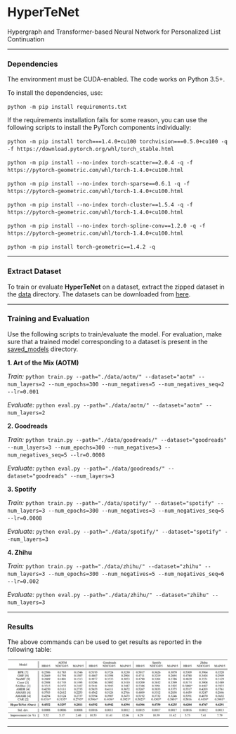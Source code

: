 # HyperTeNet
Hypergraph and Transformer-based Neural Network for Personalized List Continuation

------------
### Dependencies
The environment must be CUDA-enabled. The code works on Python 3.5+.

To install the dependencies, use:

`python -m pip install requirements.txt`

If the requirements installation fails for some reason, you can use the
following scripts to install the PyTorch components individually:

`python -m pip install torch===1.4.0+cu100 torchvision===0.5.0+cu100 -q
-f https://download.pytorch.org/whl/torch_stable.html`

`python -m pip install --no-index torch-scatter==2.0.4 -q -f
https://pytorch-geometric.com/whl/torch-1.4.0+cu100.html`

`python -m pip install --no-index torch-sparse==0.6.1 -q -f
https://pytorch-geometric.com/whl/torch-1.4.0+cu100.html`

`python -m pip install --no-index torch-cluster==1.5.4 -q -f
https://pytorch-geometric.com/whl/torch-1.4.0+cu100.html `

`python -m pip install --no-index torch-spline-conv==1.2.0 -q -f
https://pytorch-geometric.com/whl/torch-1.4.0+cu100.html`

`python -m pip install torch-geometric==1.4.2 -q`

------------
### Extract Dataset
To train or evaluate **HyperTeNet** on a dataset, extract the zipped
dataset in the [data](data/) directory. The datasets can be downloaded
from [here](https://drive.google.com/drive/folders/1ravjFWBgUb_cgpn2Z00ELKyY3CNQXqiv?usp=sharing).

------------
### Training and Evaluation
Use the following scripts to train/evaluate the model. For evaluation,
make sure that a trained model corresponding to a dataset is present in
the [saved_models](saved_models/) directory.

**1. Art of the Mix (AOTM)**

*Train:* `python train.py --path="./data/aotm/" --dataset="aotm"
--num_layers=2 --num_epochs=300 --num_negatives=5 --num_negatives_seq=2
--lr=0.001`

*Evaluate:* `python eval.py --path="./data/aotm/" --dataset="aotm" --num_layers=2`

**2. Goodreads**

*Train:* `python train.py --path="./data/goodreads/"
--dataset="goodreads" --num_layers=3 --num_epochs=300 --num_negatives=3
--num_negatives_seq=5 --lr=0.0008`

*Evaluate:* `python eval.py --path="./data/goodreads/" --dataset="goodreads"
--num_layers=3`

**3. Spotify**

*Train:* `python train.py --path="./data/spotify/" --dataset="spotify"
--num_layers=3 --num_epochs=300 --num_negatives=3 --num_negatives_seq=5
--lr=0.0008`

*Evaluate:* `python eval.py --path="./data/spotify/" --dataset="spotify"
--num_layers=3`

**4. Zhihu**

*Train:* `python train.py --path="./data/zhihu/" --dataset="zhihu"
--num_layers=3 --num_epochs=300 --num_negatives=5 --num_negatives_seq=6
--lr=0.002`

*Evaluate:* `python eval.py --path="./data/zhihu/" --dataset="zhihu" --num_layers=3`

------------
### Results
The above commands can be used to get results as reported in the
following table:

![results_table](images/results_table.jpg)

------------------
